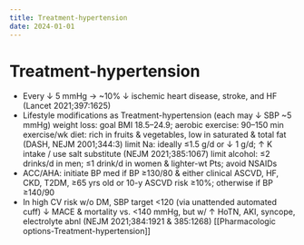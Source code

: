 ```yaml
---
title: Treatment-hypertension
date: 2024-01-01
---
```

# Treatment-hypertension

* Every ↓ 5 mmHg → ~10% ↓ ischemic heart disease, stroke, and HF (Lancet 2021;397:1625)
* Lifestyle modifications as Treatment-hypertension (each may ↓ SBP ~5 mmHg)
weight loss: goal BMI 18.5–24.9; aerobic exercise: 90–150 min exercise/wk
diet: rich in fruits & vegetables, low in saturated & total fat (DASH, NEJM 2001;344:3)
limit Na: ideally ≤1.5 g/d or ↓ 1 g/d; ↑ K intake / use salt substitute (NEJM 2021;385:1067)
limit alcohol: ≤2 drinks/d in men; ≤1 drink/d in women & lighter-wt Pts; avoid NSAIDs
* ACC/AHA: initiate BP med if BP ≥130/80 & either clinical ASCVD, HF, CKD, T2DM, ≥65 yrs old or 10-y ASCVD risk ≥10%; otherwise if BP ≥140/90
* In high CV risk w/o DM, SBP target <120 (via unattended automated cuff) ↓ MACE & mortality vs. <140 mmHg, but w/ ↑ HoTN, AKI, syncope, electrolyte abnl (NEJM 2021;384:1921 & 385:1268)
[[Pharmacologic options-Treatment-hypertension]]

